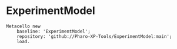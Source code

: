 # ExperimentModel

```Smalltalk
Metacello new
    baseline: 'ExperimentModel';
    repository: 'github://Pharo-XP-Tools/ExperimentModel:main';
    load.
```

